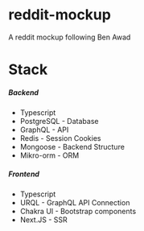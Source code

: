# reddit-mockup
A reddit mockup following Ben Awad

# Stack

##### Backend
* Typescript
* PostgreSQL - Database
* GraphQL - API
* Redis - Session Cookies
* Mongoose - Backend Structure
* Mikro-orm - ORM

##### Frontend
* Typescript
* URQL - GraphQL API Connection
* Chakra UI - Bootstrap components
* Next.JS - SSR 